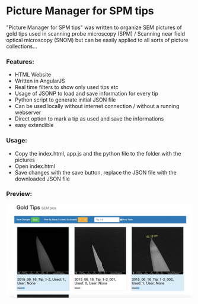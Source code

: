 # Picture Manager for SPM tips

"Picture Manager for SPM tips" was written to organize SEM pictures of gold tips used in scanning probe microscopy (SPM) / Scanning near field optical microscopy (SNOM) but can be easily applied to all sorts of picture collections...

### Features:

* HTML Website
* Written in AngularJS
* Real time filters to show only used tips etc
* Usage of JSONP to load and save information for every tip
* Python script to generate initial JSON file
* Can be used locally without internet connection / without a running webserver
* Direct option to mark a tip as used and save the informations
* easy extendible
    
### Usage:
    
- Copy the index.html, app.js and the python file to the folder with the pictures
- Open index.html 
- Save changes with the save button, replace the JSON file with the downloaded JSON file

### Preview:
![Preview](https://raw.githubusercontent.com/jensb89/Picture-Manager-for-SPM-tips/images/preview.jpg)
